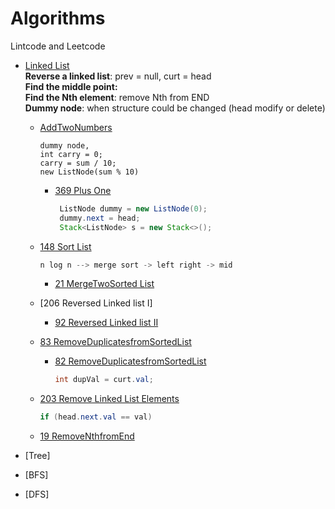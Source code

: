 # Algorithms
Lintcode and Leetcode  
* [Linked List](https://github.com/ShacoYang/Algorithms/tree/master/src/LeetcodeNotes/Linked_list)  
   **Reverse a linked list**: prev = null, curt = head   
   **Find the middle point:**  
   **Find the Nth element**: remove Nth from END   
   **Dummy node**: when structure could be changed (head modify or delete)   
    * [AddTwoNumbers](https://github.com/ShacoYang/Algorithms/blob/master/src/LeetcodeNotes/Linked_list/AddTwoNumbers.java)
        ```
        dummy node,
        int carry = 0;
        carry = sum / 10;
        new ListNode(sum % 10)
        ```
        * [369 Plus One](https://github.com/ShacoYang/Algorithms/blob/master/src/LeetcodeNotes/Linked_list/PlusOne369.java)
            ```java
             ListNode dummy = new ListNode(0);
             dummy.next = head;
             Stack<ListNode> s = new Stack<>();
            ```
    * [148 Sort List](https://github.com/ShacoYang/Algorithms/blob/master/src/LeetcodeNotes/Linked_list/Sort_List.java)
         ```java
         n log n --> merge sort -> left right -> mid
        ```
        * [21 MergeTwoSorted List](https://github.com/ShacoYang/Algorithms/blob/master/src/LeetcodeNotes/Linked_list/MergeTwoSortedList.java)
    * [206 Reversed Linked list I]
        * [92 Reversed Linked list II](https://github.com/ShacoYang/Algorithms/blob/master/src/LeetcodeNotes/Linked_list/ReverseLinkedListII92.java)
    
    * [83 RemoveDuplicatesfromSortedList](https://github.com/ShacoYang/Algorithms/blob/master/src/LeetcodeNotes/Linked_list/RemoveDuplicatesfromSortedList83.java)
        * [82 RemoveDuplicatesfromSortedList](https://github.com/ShacoYang/Algorithms/blob/master/src/LeetcodeNotes/Linked_list/RemoveDuplicatesfromSortedList82.java)
            ```java
            int dupVal = curt.val;
            ```
    * [203 Remove Linked List Elements](https://leetcode.com/problems/remove-linked-list-elements/description/)
        ```java
        if (head.next.val == val)
        ```
    * [19 RemoveNthfromEnd](https://github.com/ShacoYang/Algorithms/blob/master/src/LeetcodeNotes/Linked_list/RemoveNthFromEnd19.java)
    
* [Tree]  
* [BFS]
* [DFS]

